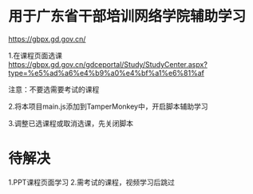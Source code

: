 # 用于广东省干部培训网络学院辅助学习
https://gbpx.gd.gov.cn/

1.在课程页面选课
https://gbpx.gd.gov.cn/gdceportal/Study/StudyCenter.aspx?type=%e5%ad%a6%e4%b9%a0%e4%bf%a1%e6%81%af

注意：不要选需要考试的课程

2.将本项目main.js添加到TamperMonkey中，开启脚本辅助学习

3.调整已选课程或取消选课，先关闭脚本


# 待解决
1.PPT课程页面学习
2.需考试的课程，视频学习后跳过
